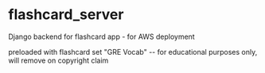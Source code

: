 # flashcard_server
Django backend for flashcard app - for AWS deployment

preloaded with flashcard set "GRE Vocab" -- for educational purposes only, will remove on copyright claim
